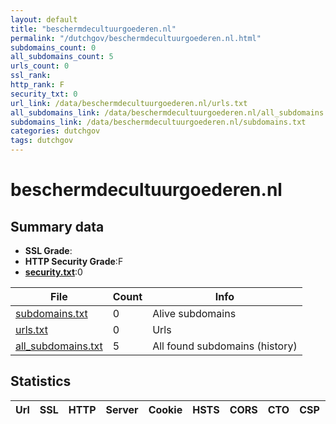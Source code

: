 ```yaml
---
layout: default
title: "beschermdecultuurgoederen.nl"
permalink: "/dutchgov/beschermdecultuurgoederen.nl.html"
subdomains_count: 0
all_subdomains_count: 5
urls_count: 0
ssl_rank: 
http_rank: F
security_txt: 0
url_link: /data/beschermdecultuurgoederen.nl/urls.txt
all_subdomains_link: /data/beschermdecultuurgoederen.nl/all_subdomains.txt
subdomains_link: /data/beschermdecultuurgoederen.nl/subdomains.txt
categories: dutchgov
tags: dutchgov
---
```



# beschermdecultuurgoederen.nl
## Summary data


 - **SSL Grade**:
 - **HTTP Security Grade**:F
 - **[security.txt](https://www.digitaleoverheid.nl/nieuws/standaard-security-txt-nu-verplicht-voor-overheid/)**:0


| File       | Count | Info |
|------------|-------|------|
|[subdomains.txt](/DutchGovScope/data/beschermdecultuurgoederen.nl/subdomains.txt)|0|Alive subdomains|
|[urls.txt](/DutchGovScope/data/beschermdecultuurgoederen.nl/urls.txt)|0|Urls|
|[all_subdomains.txt](/DutchGovScope/data/beschermdecultuurgoederen.nl/all_subdomains.txt)|5|All found subdomains (history)|


## Statistics


| Url | SSL | HTTP | Server | Cookie | HSTS | CORS | CTO | CSP | XFO | XXP | RP |FP| Tech |Title |
|--------|-------|-------|------|------|------|------|------|------|------|------|------|------|------|------|


